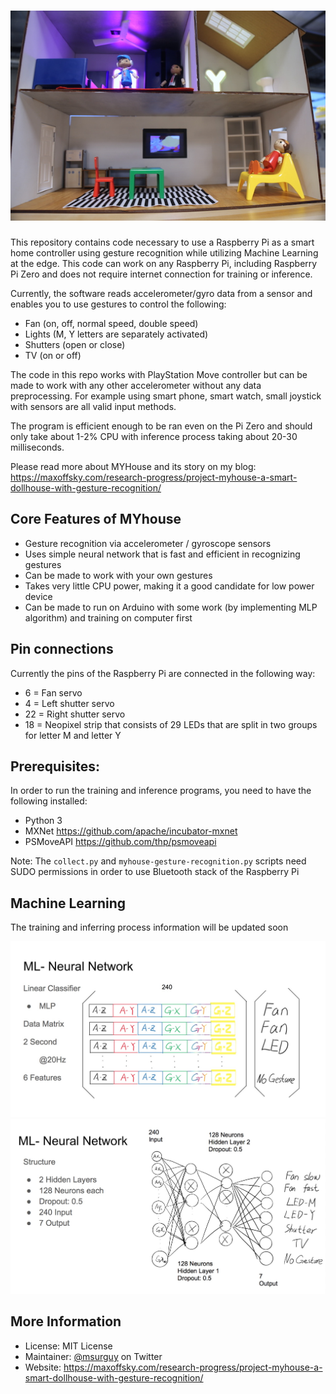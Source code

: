 
![Smart Dollhouse with Gesture Recognition](./images/myhouse.JPG)
===========

This repository contains code necessary to use a Raspberry Pi as a smart home controller using gesture recognition while utilizing Machine Learning at the edge. This code can work on any Raspberry Pi, including Raspberry Pi Zero and does not require internet connection for training or inference. 

Currently, the software reads accelerometer/gyro data from a sensor and enables you to use gestures to control the following:

- Fan (on, off, normal speed, double speed)
- Lights (M, Y letters are separately activated)
- Shutters (open or close)
- TV (on or off)


The code in this repo works with PlayStation Move controller but can be made to work with any other accelerometer without any data preprocessing. For example using smart phone, smart watch, small joystick with sensors are all valid input methods. 

The program is efficient enough to be ran even on the Pi Zero and should only take about 1-2% CPU with inference process taking about 20-30 milliseconds. 

Please read more about MYHouse and its story on my blog: https://maxoffsky.com/research-progress/project-myhouse-a-smart-dollhouse-with-gesture-recognition/

Core Features of MYhouse
------------------------

- Gesture recognition via accelerometer / gyroscope sensors
- Uses simple neural network that is fast and efficient in recognizing gestures
- Can be made to work with your own gestures
- Takes very little CPU power, making it a good candidate for low power device
- Can be made to run on Arduino with some work (by implementing MLP algorithm) and training on computer first



Pin connections
---------------

Currently the pins of the Raspberry Pi are connected in the following way:

- 6 = Fan servo 
- 4 = Left shutter servo
- 22 = Right shutter servo
- 18 = Neopixel strip that consists of 29 LEDs that are split in two groups for letter M and letter Y

Prerequisites:
------------------------

In order to run the training and inference programs, you need to have the following installed:

- Python 3
- MXNet https://github.com/apache/incubator-mxnet
- PSMoveAPI https://github.com/thp/psmoveapi

Note: The `collect.py` and `myhouse-gesture-recognition.py` scripts need SUDO permissions in order to use Bluetooth stack of the Raspberry Pi

Machine Learning
----------------

The training and inferring process information will be updated soon

![Data Structure](./images/ml-data-structure.jpg)
![Network Structure](./images/ml-network-structure.jpg)

More Information
----------------

 * License: MIT License
 * Maintainer: [@msurguy](https://twitter.com/msurguy) on Twitter
 * Website: https://maxoffsky.com/research-progress/project-myhouse-a-smart-dollhouse-with-gesture-recognition/
